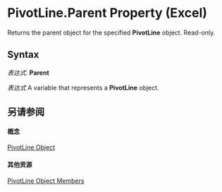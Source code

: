 
# PivotLine.Parent Property (Excel)

Returns the parent object for the specified  **PivotLine** object. Read-only.


## Syntax

 _表达式_. **Parent**

 _表达式_ A variable that represents a **PivotLine** object.


## 另请参阅


#### 概念


[PivotLine Object](88961b73-2d9f-1112-5dd5-14c1fa02092f.md)
#### 其他资源


[PivotLine Object Members](http://msdn.microsoft.com/library/6f47eb60-2d49-f54f-ee81-e5ed8bcf5396%28Office.15%29.aspx)